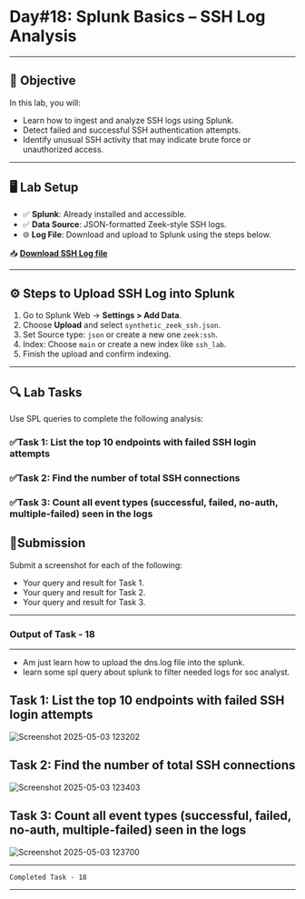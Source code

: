 # Day#18: Splunk Basics – SSH Log Analysis

---

## 🎯 Objective

In this lab, you will:
- Learn how to ingest and analyze SSH logs using Splunk.
- Detect failed and successful SSH authentication attempts.
- Identify unusual SSH activity that may indicate brute force or unauthorized access.

---

## 🖥️ Lab Setup

- ✅ **Splunk**: Already installed and accessible.
- ✅ **Data Source**: JSON-formatted Zeek-style SSH logs.
- 🌐 **Log File**: Download and upload to Splunk using the steps below.

📥 **[Download SSH Log file](https://raw.githubusercontent.com/0xrajneesh/30-Days-SOC-Challenge-Beginner/refs/heads/main/ssh_logs.json)**

---

## ⚙️ Steps to Upload SSH Log into Splunk

1. Go to Splunk Web → **Settings > Add Data**.
2. Choose **Upload** and select `synthetic_zeek_ssh.json`.
3. Set Source type: `json` or create a new one `zeek:ssh`.
4. Index: Choose `main` or create a new index like `ssh_lab`.
5. Finish the upload and confirm indexing.

---

## 🔍 Lab Tasks

Use SPL queries to complete the following analysis:

### ✅Task 1: List the top 10 endpoints with failed SSH login attempts

### ✅Task 2: Find the number of total SSH connections

### ✅Task 3: Count all event types (successful, failed, no-auth, multiple-failed) seen in the logs


## 📸Submission
Submit a screenshot for each of the following:
- Your query and result for Task 1.
- Your query and result for Task 2.
- Your query and result for Task 3.
- --------------------------------------------------------------------------------------------------------------------------------

### Output of Task - 18
------------------------

* Am just learn how to upload the dns.log file into the splunk.
* learn some spl query about splunk to filter needed logs for soc analyst.




Task 1: List the top 10 endpoints with failed SSH login attempts
---------------------------------------------------------------------
![Screenshot 2025-05-03 123202](https://github.com/user-attachments/assets/156823b5-87d4-49af-9558-2c5804370276)

Task 2: Find the number of total SSH connections
------------------------------------------------------
![Screenshot 2025-05-03 123403](https://github.com/user-attachments/assets/3dd8a5b6-9c62-42f4-a93b-1c66255c01d8)


Task 3: Count all event types (successful, failed, no-auth, multiple-failed) seen in the logs
--------------------------------------------------------------------------------------------

![Screenshot 2025-05-03 123700](https://github.com/user-attachments/assets/cd8ca18b-6e51-4eb4-ae93-0231032448d8)

--------------------------------------------------------------------------------------------------------------------------
    Completed Task - 18

-----------------------------------------------------------------------------------------------------------------------------














